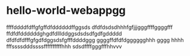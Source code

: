 # hello-world-webappgg
ffffddddfdffgfgffdfddddddffggsds
dfdfdsdsdhhhfgfjjjgggffffggggfff
ffdfdfddddddghgdfdlllddggsdsdsdfgdfgddddd
dfdfdfdfffgfgdfdggsdsfgfffddddggg
ggggffdfdfdgggggghhh gggg  hhhh
fffssssdddssssffffffffffhhh
sdsdffffgggfffhhvvv
